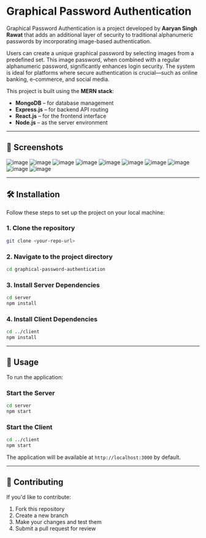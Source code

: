 
# Graphical Password Authentication

Graphical Password Authentication is a project developed by **Aaryan Singh Rawat** that adds an additional layer of security to traditional alphanumeric passwords by incorporating image-based authentication.

Users can create a unique graphical password by selecting images from a predefined set. This image password, when combined with a regular alphanumeric password, significantly enhances login security. The system is ideal for platforms where secure authentication is crucial—such as online banking, e-commerce, and social media.

This project is built using the **MERN stack**:
- **MongoDB** – for database management
- **Express.js** – for backend API routing
- **React.js** – for the frontend interface
- **Node.js** – as the server environment

---

## 📸 Screenshots

![image](https://github.com/user-attachments/assets/6998bfc5-9a79-4085-aa42-4d20561ef074)
![image](https://github.com/user-attachments/assets/30be55ec-1f62-47ef-9ec3-e40915b0956d)
![image](https://github.com/user-attachments/assets/595fd9ff-7f7d-4e70-9693-d2a59655b5fe)
![image](https://github.com/user-attachments/assets/5d451b73-a64f-40e9-b2a5-77851885b66a)
![image](https://github.com/user-attachments/assets/71904ef6-3855-46ea-8584-584004852ec7)
![image](https://github.com/user-attachments/assets/e82f7873-731c-44f3-ab0f-5c0ac106b537)
![image](https://github.com/user-attachments/assets/16010b0a-6efd-4150-93a3-358fc584a3f8)
![image](https://github.com/user-attachments/assets/f012ba4c-99d9-44d9-8c1f-4fb332ec1371)
![image](https://github.com/user-attachments/assets/f26750ea-86a7-41e0-977b-a8c3688b7eb8)
![image](https://github.com/user-attachments/assets/bece1715-d73a-442e-b980-e9c56642a681)










---

## 🛠️ Installation

Follow these steps to set up the project on your local machine:

### 1. Clone the repository

```bash
git clone <your-repo-url>
````

### 2. Navigate to the project directory

```bash
cd graphical-password-authentication
```

### 3. Install Server Dependencies

```bash
cd server
npm install
```

### 4. Install Client Dependencies

```bash
cd ../client
npm install
```

---

## 🚀 Usage

To run the application:

### Start the Server

```bash
cd server
npm start
```

### Start the Client

```bash
cd ../client
npm start
```

The application will be available at `http://localhost:3000` by default.

---

## 🤝 Contributing

If you'd like to contribute:

1. Fork this repository
2. Create a new branch
3. Make your changes and test them
4. Submit a pull request for review

